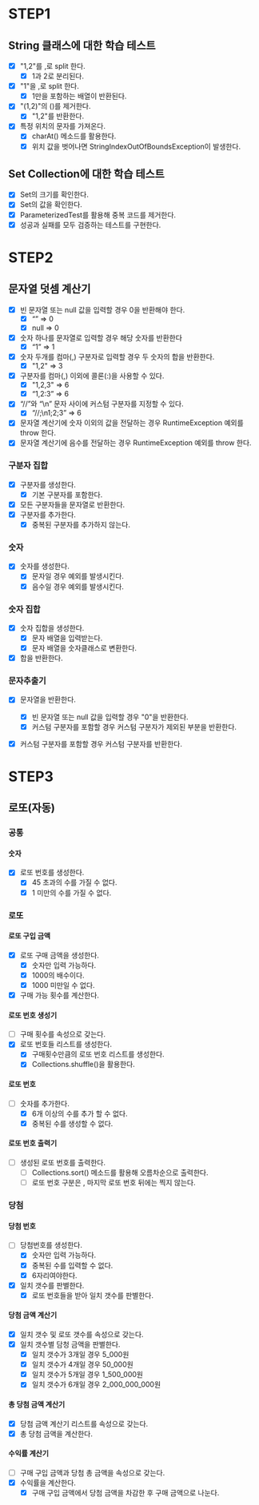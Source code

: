 # STEP1

## String 클래스에 대한 학습 테스트

- [x] "1,2"를 ,로 split 한다.
    - [x] 1과 2로 분리된다.
- [x] "1"을 ,로 split 한다.
    - [x] 1만을 포함하는 배열이 반환된다.
- [x] "(1,2)"의 ()를 제거한다.
    - [x] "1,2"를 반환한다.
- [x] 특정 위치의 문자를 가져온다.
    - [x] charAt() 메소드를 활용한다.
    - [x] 위치 값을 벗어나면 StringIndexOutOfBoundsException이 발생한다.

## Set Collection에 대한 학습 테스트

- [x] Set의 크기를 확인한다.
- [x] Set의 값을 확인한다.
- [x] ParameterizedTest를 활용해 중복 코드를 제거한다.
- [x] 성공과 실패를 모두 검증하는 테스트를 구현한다.

# STEP2

## 문자열 덧셈 계산기
- [x] 빈 문자열 또는 null 값을 입력할 경우 0을 반환해야 한다.
    - [x] “” => 0
    - [x] null => 0
- [x] 숫자 하나를 문자열로 입력할 경우 해당 숫자를 반환한다
    - [x] “1” => 1
- [x] 숫자 두개를 컴마(,) 구분자로 입력할 경우 두 숫자의 합을 반환한다.
    - [x] "1,2" => 3
- [x] 구분자를 컴마(,) 이외에 콜론(:)을 사용할 수 있다.
    - [x] "1,2,3" => 6
    - [x] “1,2:3” => 6
- [x] “//”와 “\n” 문자 사이에 커스텀 구분자를 지정할 수 있다.
    - [x] “//;\n1;2;3” => 6
- [x] 문자열 계산기에 숫자 이외의 값을 전달하는 경우 RuntimeException 예외를 throw 한다.
- [x] 문자열 계산기에 음수를 전달하는 경우 RuntimeException 예외를 throw 한다.

### 구분자 집합
- [x] 구분자를 생성한다.
  - [x] 기본 구분자를 포함한다.
- [x] 모든 구분자들을 문자열로 반환한다.
- [x] 구분자를 추가한다. 
  - [x] 중복된 구분자를 추가하지 않는다.
### 숫자
- [x] 숫자를 생성한다.
  - [x] 문자일 경우 예외를 발생시킨다.
  - [x] 음수일 경우 예외를 발생시킨다.
### 숫자 집합
- [x] 숫자 집합을 생성한다.
  - [x] 문자 배열을 입력받는다.
  - [x] 문자 배열을 숫자클래스로 변환한다.
- [x] 합을 반환한다.
### 문자추출기
- [x] 문자열을 반환한다.
  - [x] 빈 문자열 또는 null 값을 입력할 경우 "0"을 반환한다. 
  - [x] 커스텀 구분자를 포함할 경우 커스텀 구분자가 제외된 부분을 반환한다.
- [x] 커스텀 구분자를 포함할 경우 커스텀 구분자를 반환한다. 


# STEP3
## 로또(자동)
### 공통
#### 숫자
- [x] 로또 번호를 생성한다.
  - [x] 45 초과의 수를 가질 수 없다.
  - [x] 1 미만의 수를 가질 수 없다.
### 로또
#### 로또 구입 금액
- [x] 로또 구매 금액을 생성한다.
  - [x] 숫자만 입력 가능하다.
  - [x] 1000의 배수이다.
  - [x] 1000 미만일 수 없다.
- [x] 구매 가능 횟수를 계산한다.
#### 로또 번호 생성기
- [ ] 구매 횟수를 속성으로 갖는다.
- [x] 로또 번호들 리스트를 생성한다.
  - [x] 구매횟수만큼의 로또 번호 리스트를 생성한다.
  - [x] Collections.shuffle()을 활용한다.
#### 로또 번호
- [ ] 숫자를 추가한다.  
  - [x] 6개 이상의 수를 추가 할 수 없다. 
  - [x] 중복된 수를 생성할 수 없다.
#### 로또 번호 출력기
- [ ] 생성된 로또 번호를 출력한다.
  - [ ] Collections.sort() 메소드를 활용해 오름차순으로 출력한다.
  - [ ] 로또 번호 구분은 , 마지막 로또 번호 뒤에는 찍지 않는다.

### 당첨
#### 당첨 번호
- [ ] 당첨번호를 생성한다.
  - [x] 숫자만 입력 가능하다.
  - [x] 중복된 수를 입력할 수 없다.
  - [x] 6자리여야한다.
- [x] 일치 갯수를 판별한다.
  - [x] 로또 번호들을 받아 일치 갯수를 판별한다.
#### 당첨 금액 계산기
- [x] 일치 갯수 및 로또 갯수를 속성으로 갖는다.
- [x] 일치 갯수별 담청 금액을 판별한다.
  - [x] 일치 갯수가 3개일 경우 5_000원
  - [x] 일치 갯수가 4개일 경우 50_000원
  - [x] 일치 갯수가 5개일 경우 1_500_000원
  - [x] 일치 갯수가 6개일 경우 2_000_000_000원
#### 총 당첨 금액 계산기
- [x] 당첨 금액 계산기 리스트를 속성으로 갖는다.
- [x] 총 당첨 금액을 계산한다.
#### 수익률 계산기
- [ ] 구매 구입 금액과 당첨 총 금액을 속성으로 갖는다.
- [x] 수익률을 계산한다.
  - [x] 구매 구입 금액에서 당첨 금액을 차감한 후 구매 금액으로 나눈다.
